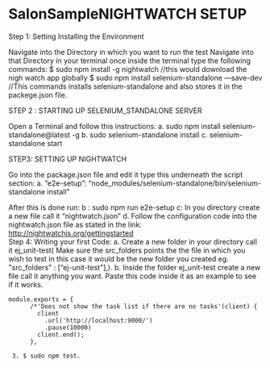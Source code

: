 # SalonSampleNIGHTWATCH SETUP
Step 1: Setting Installing the Environment

Navigate into the Directory in which you want to run the test
Navigate into that Directory in your terminal once inside the terminal type the following commands:
$ sudo npm install -g nightwatch //this would download the nigh watch app globally
$ sudo npm install selenium-standalone —save-dev //This commands installs selenium-standalone and also stores it in the packege.json file.

STEP 2 : STARTING UP SELENIUM_STANDALONE SERVER

Open a Terminal and follow this instructions:
	a. sudo npm install selenium-standalone@latest -g
	b. sudo selenium-standalone install
	c. selenium-standalone start


STEP3: SETTING UP NIGHTWATCH

Go into the package.json file and edit it type this underneath the script section:
	a. ”e2e-setup”: “node_modules/selenium-standalone/bin/selenium-standalone install”


After this is done run:
	b : sudo npm run e2e-setup
	c:  In you directory create a new file call it “nightwatch.json”
	d. Follow the configuration code into the nightwatch.json file as stated in the link: http://nightwatchjs.org/gettingstarted	
Step 4: Writing your first Code:
	a. Create a new folder in your directory call it ej_unit-test( Make sure the  src_folders points the the file in which you wish to test in this case it would be the new folder you created eg. "src_folders" : [“ej-unit-test"],).
	b. Inside the folder ej_unit-test create a new file call it anything you want. Paste this code inside it as an example to see if it works.
	
	module.exports = {
		  /*'Does not show the task list if there are no tasks'(client) {
		    client	
		      .url('http://localhost:9000/')
		      .pause(10000)
		    client.end();
		  },

	 3. $ sudo npm test.

